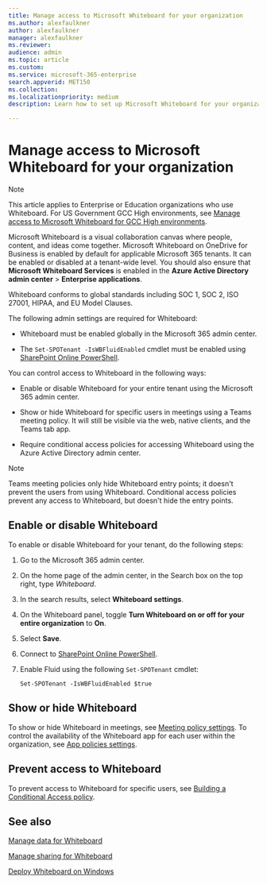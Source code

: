 ```yaml
---
title: Manage access to Microsoft Whiteboard for your organization
ms.author: alexfaulkner
author: alexfaulkner
manager: alexfaulkner
ms.reviewer: 
audience: admin
ms.topic: article
ms.custom: 
ms.service: microsoft-365-enterprise
search.appverid: MET150
ms.collection: 
ms.localizationpriority: medium
description: Learn how to set up Microsoft Whiteboard for your organization in the Microsoft 365 admin center.

---
```


# Manage access to Microsoft Whiteboard for your organization

>[!NOTE]
> This article applies to Enterprise or Education organizations who use Whiteboard. For US Government GCC High environments, see [Manage access to Microsoft Whiteboard for GCC High environments](manage-whiteboard-access-gcc-high.md).

Microsoft Whiteboard is a visual collaboration canvas where people, content, and ideas come together. Microsoft Whiteboard on OneDrive for Business is enabled by default for applicable Microsoft 365 tenants. It can be enabled or disabled at a tenant-wide level. You should also ensure that **Microsoft Whiteboard Services** is enabled in the **Azure Active Directory admin center** > **Enterprise applications**.

Whiteboard conforms to global standards including SOC 1, SOC 2, ISO 27001, HIPAA, and EU Model Clauses. 

The following admin settings are required for Whiteboard:

- Whiteboard must be enabled globally in the Microsoft 365 admin center.

- The <code>Set-SPOTenant -IsWBFluidEnabled</code> cmdlet must be enabled using [SharePoint Online PowerShell](/powershell/sharepoint/sharepoint-online/connect-sharepoint-online).

You can control access to Whiteboard in the following ways:

- Enable or disable Whiteboard for your entire tenant using the Microsoft 365 admin center.

- Show or hide Whiteboard for specific users in meetings using a Teams meeting policy. It will still be visible via the web, native clients, and the Teams tab app.

- Require conditional access policies for accessing Whiteboard using the Azure Active Directory admin center.

>[!NOTE]
> Teams meeting policies only hide Whiteboard entry points; it doesn't prevent the users from using Whiteboard. Conditional access policies prevent any access to Whiteboard, but doesn't hide the entry points.

## Enable or disable Whiteboard

To enable or disable Whiteboard for your tenant, do the following steps:

1. Go to the Microsoft 365 admin center.

2. On the home page of the admin center, in the Search box on the top right, type *Whiteboard*.

3. In the search results, select **Whiteboard settings**.

4. On the Whiteboard panel, toggle **Turn Whiteboard on or off for your entire organization** to **On**.

5. Select **Save**.

6. Connect to [SharePoint Online PowerShell](/powershell/sharepoint/sharepoint-online/connect-sharepoint-online).

7. Enable Fluid using the following <code>Set-SPOTenant</code> cmdlet:

   <pre><code class="lang-powershell">Set-SPOTenant -IsWBFluidEnabled $true</code></pre>
 
## Show or hide Whiteboard

To show or hide Whiteboard in meetings, see [Meeting policy settings](/microsoftteams/meeting-policies-content-sharing). To control the availability of the Whiteboard app for each user within the organization, see [App policies settings](/microsoftteams/app-policies).

## Prevent access to Whiteboard

To prevent access to Whiteboard for specific users, see [Building a Conditional Access policy](/azure/active-directory/conditional-access/concept-conditional-access-policies).

## See also

[Manage data for Whiteboard](manage-data-organizations.md)

[Manage sharing for Whiteboard](manage-sharing-organizations.md)

[Deploy Whiteboard on Windows](deploy-on-windows-organizations.md)

